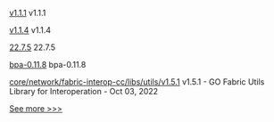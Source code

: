 
[v1.1.1](https://github.com/hyperledger/firefly/releases/tag/v1.1.1) v1.1.1

[v1.1.4](https://github.com/hyperledger/firefly-sdk-nodejs/releases/tag/v1.1.4) v1.1.4

[22.7.5](https://github.com/hyperledger/besu/releases/tag/22.7.5) 22.7.5

[bpa-0.11.8](https://github.com/hyperledger-labs/business-partner-agent-chart/releases/tag/bpa-0.11.8) bpa-0.11.8

[core/network/fabric-interop-cc/libs/utils/v1.5.1](https://github.com/hyperledger-labs/weaver-dlt-interoperability/releases/tag/core/network/fabric-interop-cc/libs/utils/v1.5.1) v1.5.1 - GO Fabric Utils Library for Interoperation - Oct 03, 2022


[See more >>>](https://start-here.hyperledger.org/releases)
